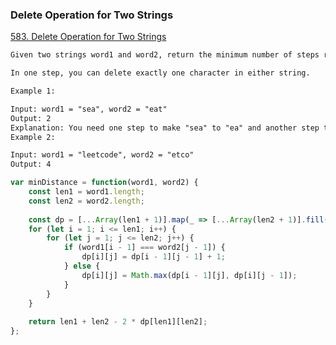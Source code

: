 ### Delete Operation for Two Strings
[583. Delete Operation for Two Strings](https://leetcode.com/problems/delete-operation-for-two-strings/)

```html
Given two strings word1 and word2, return the minimum number of steps required to make word1 and word2 the same.

In one step, you can delete exactly one character in either string.

Example 1:

Input: word1 = "sea", word2 = "eat"
Output: 2
Explanation: You need one step to make "sea" to "ea" and another step to make "eat" to "ea".
Example 2:

Input: word1 = "leetcode", word2 = "etco"
Output: 4
```

```javascript
var minDistance = function(word1, word2) {
    const len1 = word1.length;
    const len2 = word2.length;
    
    const dp = [...Array(len1 + 1)].map(_ => [...Array(len2 + 1)].fill(0));
    for (let i = 1; i <= len1; i++) {
        for (let j = 1; j <= len2; j++) {
            if (word1[i - 1] === word2[j - 1]) {
                dp[i][j] = dp[i - 1][j - 1] + 1;
            } else {
                dp[i][j] = Math.max(dp[i - 1][j], dp[i][j - 1]);
            }
        }
    }
    
    return len1 + len2 - 2 * dp[len1][len2];
};
```